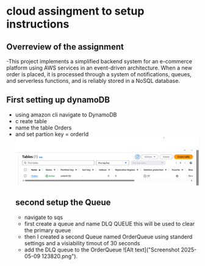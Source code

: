 # cloud assingment to setup instructions

## Overreview of the assignment
-This project implements a simplified backend system for an e-commerce platform using AWS services in an event-driven architecture. When a new order is placed, it is processed through a system of notifications, queues, and serverless functions, and is reliably stored in a NoSQL database.
## First setting up dynamoDB
- using amazon cli navigate to DynamoDB
- c reate table 
- name the table Orders
- and set partion key = orderId
![Alt text](image.png)
  ## second setup the Queue
  - navigate to sqs
  - first create a queue and name DLQ QUEUE this will be used to clear the primary queue
  - then I created a second Queue named OrderQueue using standerd settings and a visiability timout of 30 seconds
  - add the DLQ queue to the OrderQueue
![Alt text]("Screenshot 2025-05-09 123820.png").







